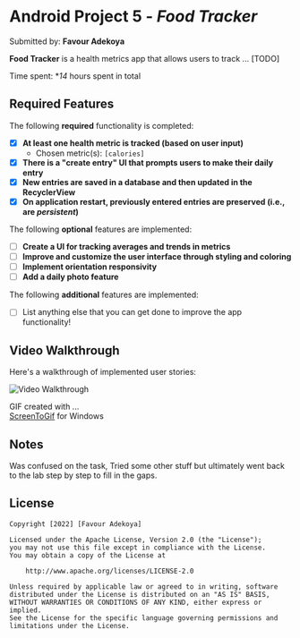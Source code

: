 # Android Project 5 - *Food Tracker*

Submitted by: **Favour Adekoya**

**Food Tracker** is a health metrics app that allows users to track ... [TODO] 

Time spent: **14* hours spent in total

## Required Features

The following **required** functionality is completed:

- [x] **At least one health metric is tracked (based on user input)**
  - Chosen metric(s): `[calories]`
- [x] **There is a "create entry" UI that prompts users to make their daily entry**
- [x] **New entries are saved in a database and then updated in the RecyclerView**
- [x] **On application restart, previously entered entries are preserved (i.e., are *persistent*)**
 
The following **optional** features are implemented:

- [ ] **Create a UI for tracking averages and trends in metrics**
- [ ] **Improve and customize the user interface through styling and coloring**
- [ ] **Implement orientation responsivity**
- [ ] **Add a daily photo feature**

The following **additional** features are implemented:

- [ ] List anything else that you can get done to improve the app functionality!

## Video Walkthrough

Here's a walkthrough of implemented user stories:

<img src='https://imgur.com/a/FPVjbcc' title='Video Walkthrough' width='' alt='Video Walkthrough' />


GIF created with ...  
[ScreenToGif](https://www.screentogif.com/) for Windows


## Notes

Was confused on the task, Tried some other stuff but ultimately went back to the lab step by step to fill in the gaps.

## License

    Copyright [2022] [Favour Adekoya]

    Licensed under the Apache License, Version 2.0 (the "License");
    you may not use this file except in compliance with the License.
    You may obtain a copy of the License at

        http://www.apache.org/licenses/LICENSE-2.0

    Unless required by applicable law or agreed to in writing, software
    distributed under the License is distributed on an "AS IS" BASIS,
    WITHOUT WARRANTIES OR CONDITIONS OF ANY KIND, either express or implied.
    See the License for the specific language governing permissions and
    limitations under the License.
